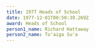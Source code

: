 ```yaml
---
title: 1977 Heads of School
date: 1977-12-01T00:50:39.269Z
award: Heads of School
person1_name: Richard Hattaway
person2_name: To'aiga Su'a
---
```


